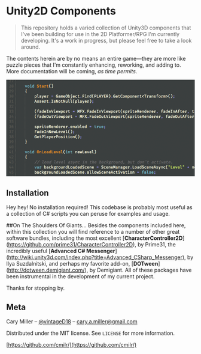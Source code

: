 # Unity2D Components
> This repository holds a varied collection of Unity3D components that I've been building for use in the 2D Platformer/RPG I'm currently developing. It's a work in progress, but please feel free to take a look around.

The contents herein are by no means an entire game—they are more like puzzle pieces that I'm constantly enhancing, reworking, and adding to. More documentation will be coming, *as time permits.*

![](screenshot.png)

## Installation

Hey hey! No installation required! This codebase is probably most useful as a collection of C# scripts you can peruse for examples and usage.

##On The Shoulders Of Giants...
Besides the components included here, within this collection you will find reference to a number of other great software bundles, including the most excellent [**CharacterController2D**] (https://github.com/prime31/CharacterController2D), by Prime31, the incredibly useful [**Advanced C# Messenger**] (http://wiki.unity3d.com/index.php?title=Advanced_CSharp_Messenger), by Ilya Suzdalnitski, and perhaps my favorite add-on, [**DOTween**] (http://dotween.demigiant.com/), by Demigiant. All of these packages have been instrumental in the development of my current project.

Thanks for stopping by.

## Meta

Cary Miller – [@vintageD18](https://twitter.com/vintageD18) – cary.a.miller@gmail.com

Distributed under the MIT license. See ``LICENSE`` for more information.

[https://github.com/cmilr/](https://github.com/cmilr/)
